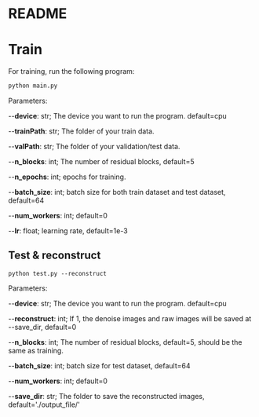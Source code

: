 # README

# Train

For training, run the following program:

```python
python main.py
```

Parameters:

--**device**: str; The device you want to run the program. default=cpu

--**trainPath**: str; The folder of your train data.

--**valPath**: str; The folder of your validation/test data.

--**n_blocks**: int; The number of residual blocks, default=5

--**n_epochs**: int; epochs for training.

--**batch_size**: int; batch size for both train dataset and test dataset, default=64

--**num_workers**: int; default=0

--**lr**: float; learning rate, default=1e-3

## Test & reconstruct

```
python test.py --reconstruct
```

Parameters:

--**device**: str; The device you want to run the program. default=cpu

--**reconstruct**: int; If 1, the denoise images and raw images will be saved at --save_dir, default=0

--**n_blocks**: int; The number of residual blocks, default=5, should be the same as training.

--**batch_size**: int; batch size for test dataset, default=64

--**num_workers**: int; default=0

--**save_dir**: str; The folder to save the reconstructed images, default='./output_file/'